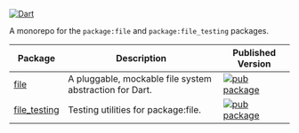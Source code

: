 [![Dart](https://github.com/google/file.dart/actions/workflows/file.yml/badge.svg)](https://github.com/google/file.dart/actions/workflows/file.yml)

A monorepo for the `package:file` and `package:file_testing` packages.

Package | Description | Published Version
--- | --- | ---
[file](packages/file/) | A pluggable, mockable file system abstraction for Dart. | [![pub package](https://img.shields.io/pub/v/file.svg)](https://pub.dev/packages/file)
[file_testing](packages/file_testing/) | Testing utilities for package:file. | [![pub package](https://img.shields.io/pub/v/file_testing.svg)](https://pub.dev/packages/file_testing)
